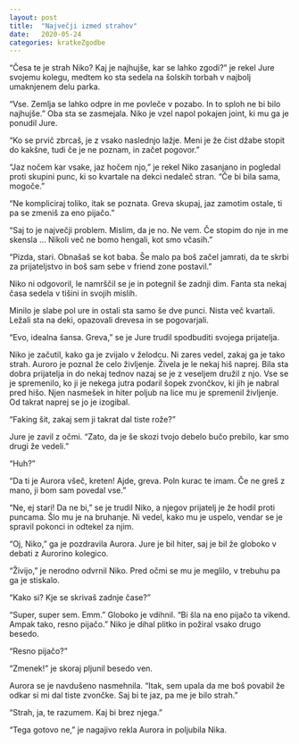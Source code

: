 ```yaml
---
layout: post
title:  "Največji izmed strahov"
date:   2020-05-24
categories: kratkeZgodbe
---
```

“Česa te je strah Niko? Kaj je najhujše, kar se lahko zgodi?” je rekel Jure svojemu kolegu, medtem ko sta sedela na šolskih torbah v najbolj umaknjenem delu parka.

“Vse. Zemlja se lahko odpre in me povleče v pozabo. In to sploh ne bi bilo najhujše.” Oba sta se zasmejala. Niko je vzel napol pokajen joint, ki mu ga je ponudil Jure.

“Ko se prvič zbrcaš, je z vsako naslednjo lažje. Meni je že čist džabe stopit do kakšne, tudi če je ne poznam, in začet pogovor.” 

“Jaz nočem kar vsake, jaz hočem njo,” je rekel Niko zasanjano in pogledal proti skupini punc, ki so kvartale na dekci nedaleč stran. “Če bi bila sama, mogoče.”

“Ne kompliciraj toliko, itak se poznata. Greva skupaj, jaz zamotim ostale, ti pa se zmeniš za eno pijačo.”

“Saj to je največji problem. Mislim, da je no. Ne vem. Če stopim do nje in me skensla … Nikoli več ne bomo hengali, kot smo včasih.”

“Pizda, stari. Obnašaš se kot baba. Še malo pa boš začel jamrati, da te skrbi za prijateljstvo in boš sam sebe v friend zone postavil.”

Niko ni odgovoril, le namrščil se je in potegnil še zadnji dim. Fanta sta nekaj časa sedela v tišini in svojih mislih. 

Minilo je slabe pol ure in ostali sta samo še dve punci. Nista več kvartali. Ležali sta na deki, opazovali drevesa in se pogovarjali.

“Evo, idealna šansa. Greva,” se je Jure trudil spodbuditi svojega prijatelja.

Niko je začutil, kako ga je zvijalo v želodcu. Ni zares vedel, zakaj ga je tako strah. Auroro je poznal že celo življenje. Živela je le nekaj hiš naprej. Bila sta dobra prijatelja in do nekaj tednov nazaj se je z veseljem družil z njo. Vse se je spremenilo, ko ji je nekega jutra podaril šopek zvončkov, ki jih je nabral pred hišo. Njen nasmešek in hiter poljub na lice mu je spremenil življenje. Od takrat naprej se jo je izogibal.

“Faking šit, zakaj sem ji takrat dal tiste rože?”

Jure je zavil z očmi. “Zato, da je še skozi tvojo debelo bučo prebilo, kar smo drugi že vedeli.”

“Huh?”

“Da ti je Aurora všeč, kreten! Ajde, greva. Poln kurac te imam. Če ne greš z mano, ji bom sam povedal vse.”

“Ne, ej stari! Da ne bi,” se je trudil Niko, a njegov prijatelj je že hodil proti puncama. Šlo mu je na bruhanje. Ni vedel, kako mu je uspelo, vendar se je spravil pokonci in odtekel za njim. 

“Oj, Niko,” ga je pozdravila Aurora. Jure je bil hiter, saj je bil že globoko v debati z Aurorino kolegico.

“Živijo,” je nerodno odvrnil Niko. Pred očmi se mu je meglilo, v trebuhu pa ga je stiskalo.

“Kako si? Kje se skrivaš zadnje čase?”

“Super, super sem. Emm.” Globoko je vdihnil. “Bi šla na eno pijačo ta vikend. Ampak tako, resno pijačo.” Niko je dihal plitko in požiral vsako drugo besedo.

“Resno pijačo?”

“Zmenek!” je skoraj pljunil besedo ven.

Aurora se je navdušeno nasmehnila. “Itak, sem upala da me boš povabil že odkar si mi dal tiste zvončke. Saj bi te jaz, pa me je bilo strah.”

“Strah, ja, te razumem. Kaj bi brez njega.”

“Tega gotovo ne,” je nagajivo rekla Aurora in poljubila Nika.
